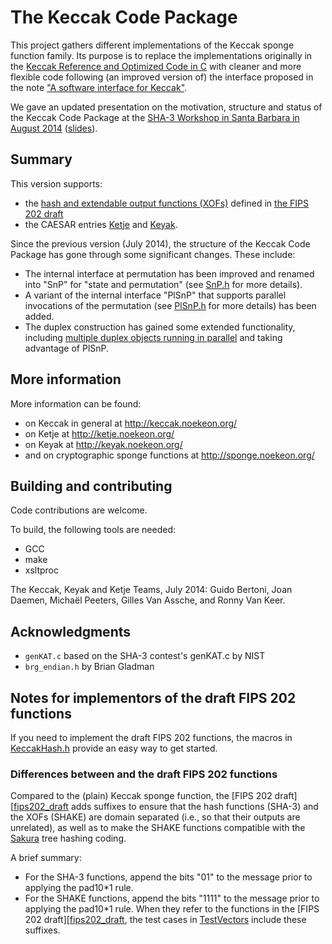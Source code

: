 # The Keccak Code Package

This project gathers different implementations of the Keccak sponge function
family. Its purpose is to replace the implementations originally in the
[Keccak Reference and Optimized Code in C][keccakrefoptc] with cleaner and more
flexible code following (an improved version of) the interface proposed in the
note ["A software interface for Keccak"][keccakinterface].

We gave an updated presentation on the motivation, structure and status of the Keccak Code Package at the [SHA-3 Workshop in Santa Barbara in August 2014][SHA3workshop2014] ([slides][KCPslides]).

[keccakrefoptc]: http://keccak.noekeon.org/Keccak-reference-3.0-files.zip
[keccakinterface]: http://keccak.noekeon.org/NoteSoftwareInterface.pdf
[SHA3workshop2014]: http://csrc.nist.gov/groups/ST/hash/sha-3/Aug2014/index.html
[KCPslides]: http://csrc.nist.gov/groups/ST/hash/sha-3/Aug2014/documents/vanassche_keccak_code.pdf

## Summary

This version supports:

* the [hash and extendable output functions (XOFs)][keccakhashh] defined in [the FIPS 202
  draft][fips202_draft]
* the CAESAR entries [Ketje][caesar_ketje] and [Keyak][caesar_keyak].

[fips202_draft]: http://csrc.nist.gov/groups/ST/hash/sha-3/sha-3_standard_fips202.html "FIPS-202 draft"
[caesar_ketje]: http://competitions.cr.yp.to/round1/ketjev1.pdf
[caesar_keyak]: http://competitions.cr.yp.to/round1/keyakv1.pdf

Since the previous version (July 2014), the structure of the Keccak Code Package
has gone through some significant changes. These include:

* The internal interface at permutation has been improved and renamed
  into "SnP" for "state and permutation" (see [SnP.h](SnP/SnP.h)
  for more details).
* A variant of the internal interface "PlSnP" that supports parallel
  invocations of the permutation (see [PlSnP.h](PlSnP/PlSnP.h)
  for more details) has been added.
* The duplex construction has gained some extended functionality, including
  [multiple duplex objects running in parallel](Constructions/KeccakParallelDuplex.c)
  and taking advantage of PlSnP.

## More information

More information can be found:

* on Keccak in general at http://keccak.noekeon.org/
* on Ketje at http://ketje.noekeon.org/
* on Keyak at http://keyak.noekeon.org/
* and on cryptographic sponge functions at http://sponge.noekeon.org/

## Building and contributing

Code contributions are welcome.

To build, the following tools are needed:

* GCC
* make
* xsltproc

The Keccak, Keyak and Ketje Teams, July 2014: Guido Bertoni, Joan Daemen,
Michaël Peeters, Gilles Van Assche, and Ronny Van Keer.

## Acknowledgments

- `genKAT.c` based on the SHA-3 contest's genKAT.c by NIST
- `brg_endian.h` by Brian Gladman

## Notes for implementors of the draft FIPS 202 functions

If you need to implement the draft FIPS 202 functions, the macros in
[KeccakHash.h][keccakhashh] provide an easy way to get started.

[keccakhashh]: Modes/KeccakHash.h

### Differences between and the draft FIPS 202 functions

Compared to the (plain) Keccak sponge function, the [FIPS 202 draft][[fips202_draft] adds suffixes to ensure that the hash functions (SHA-3) and the XOFs (SHAKE) are domain separated (i.e., so that their outputs are unrelated), as well as to make the SHAKE functions compatible with the [Sakura][sakura] tree hashing coding.

[sakura]: http://keccak.noekeon.org/Sakura.pdf "Sakura: a flexible coding for tree hashing"

A brief summary:
  - For the SHA-3 functions, append the bits "01" to the message prior to
    applying the pad10*1 rule.
  - For the SHAKE functions, append the bits "1111" to the message prior to
    applying the pad10*1 rule.
When they refer to the functions in the [FIPS 202 draft][[fips202_draft], the test cases in [TestVectors](TestVectors) include these suffixes.
